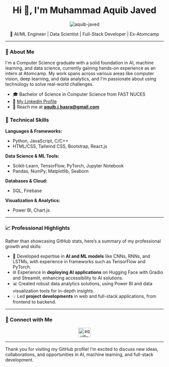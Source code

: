 <h1 align="center">Hi 👋, I'm Muhammad Aquib Javed</h1>

<p align="center">
  <img src="https://komarev.com/ghpvc/?username=aquib-javed&label=Profile%20views&color=0e75b6&style=flat" alt="aquib-javed" />
</p>

<p align="center">🔹 AI/ML Engineer | Data Scientist | Full-Stack Developer | Ex-Atomcamp</p>
<!-- <p align="center">🔹 AI/ML Intern at Atomcamp | Data Scientist | Full-Stack Developer</p> -->

---

### 📄 About Me

I'm a Computer Science graduate with a solid foundation in AI, machine learning, and data science, currently gaining hands-on experience as an intern at Atomcamp. My work spans across various areas like computer vision, deep learning, and data analytics, and I'm passionate about using technology to solve real-world challenges.

- 🎓 Bachelor of Science in Computer Science from FAST NUCES
- 💼 [My LinkedIn Profile](https://linkedin.com/in/aquib-javed003)
- 📧 Reach me at **aquib.j.basra@gmail.com**

### 🚀 Technical Skills

**Languages & Frameworks:**
- Python, JavaScript, C/C++
- HTML/CSS, Tailwind CSS, Bootstrap, React.js

**Data Science & ML Tools:**
- Scikit-Learn, TensorFlow, PyTorch, Jupyter Notebook
- Pandas, NumPy, Matplotlib, Seaborn

**Databases & Cloud:**
- SQL, Firebase

**Visualization & Analytics:**
- Power BI, Chart.js

---


### 📈 Professional Highlights

Rather than showcasing GitHub stats, here’s a summary of my professional growth and skills:

- 🧠 Developed expertise in **AI and ML models** like CNNs, RNNs, and LSTMs, with experience in frameworks such as TensorFlow and PyTorch.
- 🌐 Experience in **deploying AI applications** on Hugging Face with Gradio and Streamlit, enhancing accessibility to AI solutions.
- 📊 Created robust data analytics solutions, using Power BI and data visualization tools for in-depth insights.
- 💡 Led **project developments** in web and full-stack applications, from frontend to backend.

---

### 🤝 Connect with Me

<p align="center">
  <a href="https://linkedin.com/in/aquib-javed003" target="_blank">
    <img align="center" src="https://raw.githubusercontent.com/rahuldkjain/github-profile-readme-generator/master/src/images/icons/Social/linked-in-alt.svg" alt="aquib-javed003" height="30" width="40" />
  </a>
</p>

---

Thank you for visiting my GitHub profile! I’m excited to discuss new ideas, collaborations, and opportunities in AI, machine learning, and full-stack development.
